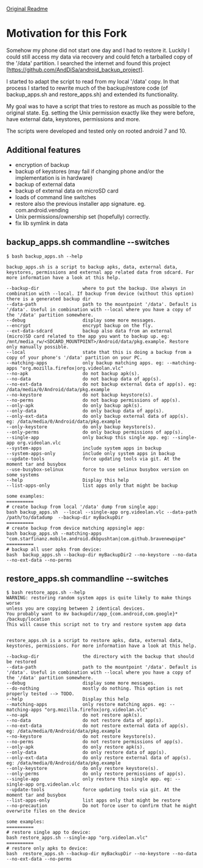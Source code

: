 [Original Readme](../README.md)
# Motivation for this Fork
Somehow my phone did not start one day and I had to restore it. Luckily I
could still access my data via recovery and could fetch a tarballed copy
of the '/data' partition. I searched the internet and found this project
[https://github.com/AndDiSa/android_backup_project].

I started to adapt the script to read from my local '/data' copy. In that
process I started to rewrite much of the backup/restore code (of backup_apps.sh
and restore_apps.sh) and extended its functionality.

My goal was to have a script that tries to restore as much as possible to
the original state. Eg. setting the Unix permission exactly like they were
before, have external data, keystores, permissions and more.

The scripts were developed and tested only on rooted android 7 and 10.

## Additional features
- encryption of backup
- backup of keystores (may fail if changing phone and/or the implementation is in hardware)
- backup of external data
- backup of external data on microSD card
- loads of command line switches
- restore also the previous installer app signature. eg. com.android.vending
- Unix permissions/ownership set (hopefully) correctly.
- fix lib symlink in data

## backup_apps.sh commandline --switches
```
$ bash backup_apps.sh --help

backup_apps.sh is a script to backup apks, data, external data, keystores, permissions and external app related data from sdcard. For more information have a look at this help.

--backup-dir                where to put the backup. Use always in combination with --local. If backup from device (without this option) there is a generated backup dir
--data-path                 path to the mountpoint '/data'. Default is '/data'. Useful in combination with --local where you have a copy of the '/data' partition somewhere.
--debug                     display some more messages.
--encrypt                   encrypt backup on the fly.
--ext-data-sdcard           backup also data from an external (micro)SD card related to the app you want to backup up. eg: /mnt/media_rw/<SDCARD_MOUNTPOINT>/Android/data/pkg.example. Restore only manually possible.
--local                     state that this is doing a backup from a copy of your phone's '/data' partition on your PC.
--matching-apps             only backup matching apps. eg: --matching-apps "org.mozilla.firefox|org.videolan.vlc"
--no-apk                    do not backup apk(s).
--no-data                   do not backup data of app(s).
--no-ext-data               do not backup external data of app(s). eg: /data/media/0/Android/data/pkg.example
--no-keystore               do not backup keystore(s).
--no-perms                  do not backup permissions of app(s).
--only-apk                  do only backup apk(s).
--only-data                 do only backup data of app(s).
--only-ext-data             do only backup external data of app(s). eg: /data/media/0/Android/data/pkg.example
--only-keystore             do only backup keystore(s).
--only-perms                do only backup permissions of app(s).
--single-app                only backup this single app. eg: --single-app org.videolan.vlc
--system-apps               include system apps in backup
--system-apps-only          include only system apps in backup
--update-tools              force updating tools via git. At the moment tar and busybox
--use-busybox-selinux       force to use selinux busybox version on some systems
--help                      Display this help
--list-apps-only            list apps only that might be backup

some examples:
==========
# create backup from local '/data' dump from single app:
bash backup_apps.sh  --local --single-app org.videolan.vlc --data-path /path/to/datadump  --backup-dir myBackupDir
==========
# create backup from device matching appsingle app:
bash backup_apps.sh --matching-apps "com.starfinanz.mobile.android.dkbpushtan|com.github.bravenewpipe"
==========
# backup all user apks from device:
bash  backup_apps.sh --backup-dir myBackupDir2 --no-keystore --no-data --no-ext-data --no-perms
```

## restore_apps.sh commandline --switches
```
$ bash restore_apps.sh --help
WARNING: restoring random system apps is quite likely to make things worse
unless you are copying between 2 identical devices.
You probably want to mv backupdir/app_{com.android,com.google}* /backup/location
This will cause this script not to try and restore system app data


restore_apps.sh is a script to restore apks, data, external data, keystores, permissions. For more information have a look at this help.

--backup-dir                the directory with the backup that should be restored
--data-path                 path to the mountpoint '/data'. Default is '/data'. Useful in combination with --local where you have a copy of the '/data' partition somewhere.
--debug                     display some more messages.
--do-nothing                mostly do nothing. This option is not properly tested --> TODO.
--help                      Display this help
--matching-apps             only restore matching apps. eg: --matching-apps "org.mozilla.firefox|org.videolan.vlc"
--no-apk                    do not restore apk(s).
--no-data                   do not restore data of app(s).
--no-ext-data               do not restore external data of app(s). eg: /data/media/0/Android/data/pkg.example
--no-keystore               do not restore keystore(s).
--no-perms                  do not restore permissions of app(s).
--only-apk                  do only restore apk(s).
--only-data                 do only restore data of app(s).
--only-ext-data             do only restore external data of app(s). eg: /data/media/0/Android/data/pkg.example
--only-keystore             do only restore keystore(s).
--only-perms                do only restore permissions of app(s).
--single-app                only restore this single app. eg: --single-app org.videolan.vlc
--update-tools              force updating tools via git. At the moment tar and busybox
--list-apps-only            list apps only that might be restore
--no-precaution             Do not force user to confirm that he might overwrite files on the device

some examples:
==========
# restore single app to device:
bash restore_apps.sh --single-app "org.videolan.vlc"
==========
# restore only apks to device:
bash  restore_apps.sh --backup-dir myBackupDir --no-keystore --no-data --no-ext-data --no-perms
```
